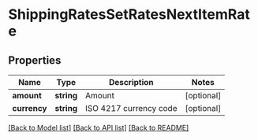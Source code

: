 # ShippingRatesSetRatesNextItemRate

## Properties
Name | Type | Description | Notes
------------ | ------------- | ------------- | -------------
**amount** | **string** | Amount | [optional] 
**currency** | **string** | ISO 4217 currency code | [optional] 

[[Back to Model list]](../README.md#documentation-for-models) [[Back to API list]](../README.md#documentation-for-api-endpoints) [[Back to README]](../README.md)


